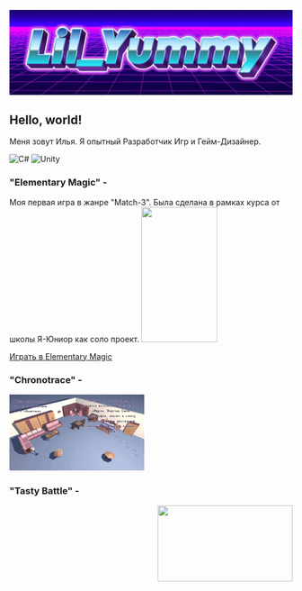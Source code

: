 ![Header](https://github.com/lilYummy228/lilYummy228/blob/main/Assets/Title.jpg)

<h2> Hello, world! </h2>
Меня зовут Илья. Я опытный Разработчик Игр и Гейм-Дизайнер.

<img src="https://cdn.jsdelivr.net/gh/devicons/devicon/icons/csharp/csharp-original.svg" width="50" alt="C#"> <img src="https://cdn.jsdelivr.net/gh/devicons/devicon/icons/unity/unity-original.svg" width="50" alt="Unity">

<p>
   <h3> "Elementary Magic" - </h3>
       Моя первая игра в жанре "Match-3". Была сделана в рамках курса от школы Я-Юниор как соло проект.
           <align="right"> <alt="GIF"> <img src="https://github.com/lilYummy228/lilYummy228/blob/main/Assets/ElementaryMagic.gif" width="135px" height="240px"> </p>
       </div>    
           <a href="https://yandex.ru/games/app/396555?lang=ru" class="link-button" target="_blank" rel="noopener noreferrer">
               Играть в Elementary Magic
           </a>
</p>

<h3> "Chronotrace" - </h3>
  <p align="left"> <alt="GIF"> <img src="https://github.com/lilYummy228/lilYummy228/blob/main/Assets/Chronotrace.gif" width="240px" height="135px"> </p>

<h3> "Tasty Battle" - </h3>
  <p align="right"> <alt="GIF"> <img src="https://github.com/lilYummy228/lilYummy228/blob/main/Assets/TastyBattle.gif" width="240px" height="135px"> </p>
